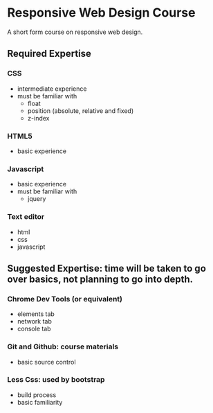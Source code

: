 # Responsive Web Design Course

A short form course on responsive web design.

## Required Expertise

### CSS
 - intermediate experience
 - must be familiar with
   - float
   - position (absolute, relative and fixed)
   - z-index

### HTML5
 - basic experience

### Javascript
 - basic experience
 - must be familiar with
   - jquery

### Text editor
 - html
 - css
 - javascript

## Suggested Expertise: time will be taken to go over basics, not planning to go into depth.

### Chrome Dev Tools (or equivalent)
 - elements tab
 - network tab
 - console tab

### Git and Github: course materials
 - basic source control

### Less Css: used by bootstrap
 - build process
 - basic familiarity

